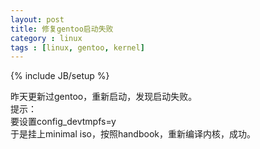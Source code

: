 ```yaml
---
layout: post
title: 修复gentoo启动失败
category : linux
tags : [linux, gentoo, kernel]
---
```

{% include JB/setup %}

昨天更新过gentoo，重新启动，发现启动失败。  
提示：  
要设置config_devtmpfs=y  
于是挂上minimal iso，按照handbook，重新编译内核，成功。
